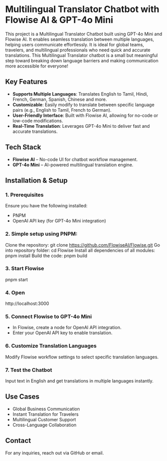 # Multilingual Translator Chatbot with Flowise AI & GPT-4o Mini
This project is a Multilingual Translator Chatbot built using GPT-4o Mini and Flowise AI. It enables seamless translation between multiple languages, helping users communicate effortlessly. It is ideal for global teams, travelers, and multilingual professionals who need quick and accurate translations. This Multilingual Translator chatbot is a small but meaningful step toward breaking down language barriers and making communication more accessible for everyone!

## Key Features
- **Supports Multiple Languages**: Translates English to Tamil, Hindi, French, German, Spanish, Chinese and more.
- **Customizable**: Easily modify to translate between specific language pairs (e.g., English to Tamil, French to German).
- **User-Friendly Interface**: Built with Flowise AI, allowing for no-code or low-code modifications.
- **Real-Time Translation**: Leverages GPT-4o Mini to deliver fast and accurate translations.

## Tech Stack
- **Flowise AI** – No-code UI for chatbot workflow management.
- **GPT-4o Mini** – AI-powered multilingual translation engine.

## Installation & Setup
### 1. Prerequisites
Ensure you have the following installed:
- PNPM
- OpenAI API key (for GPT-4o Mini integration)
  
### 2. Simple setup using PNPM:
Clone the repository: 
git clone https://github.com/FlowiseAI/Flowise.git
Go into repository folder: 
cd Flowise
Install all dependencies of all modules: 
pnpm install
Build the code: 
pnpm build

### 3. Start Flowise
pnpm start

### 4. Open
http://localhost:3000

### 5. Connect Flowise to GPT-4o Mini
- In Flowise, create a node for OpenAI API integration.
- Enter your OpenAI API key to enable translation.
  
### 6. Customize Translation Languages
Modify Flowise workflow settings to select specific translation languages.

### 7. Test the Chatbot
Input text in English and get translations in multiple languages instantly.

## Use Cases
- Global Business Communication
- Instant Translation for Travelers
- Multilingual Customer Support
- Cross-Language Collaboration

## Contact
For any inquiries, reach out via GitHub or email.

